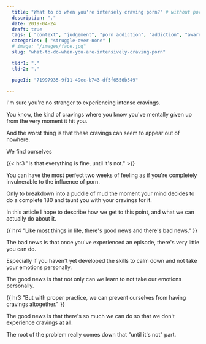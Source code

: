 ```yaml
---
  title: "What to do when you're intensely craving porn?" # without porn?
  description: "."
  date: 2019-04-24
  draft: true
  tags: [ "context", "judgement", "porn addiction", "addiction", "awareness", "awareness exercises", "perspective", "nofap", "neverfap", "neverfap deluxe" ]
  categories: [ "struggle-over-none" ]
  # image: "/images/face.jpg"
  slug: "what-to-do-when-you-are-intensively-craving-porn"

  tldr1: "."
  tldr2: "."

  pageId: "71997935-9f11-49ec-b743-df5f6556b549"

---
```


I'm sure you're no stranger to experiencing intense cravings.

You know, the kind of cravings where you know you've mentally given up from the very moment it hit you. 

And the worst thing is that these cravings can seem to appear out of nowhere. 

We find ourselves 


{{< hr3 "Is that everything is fine, until it's not." >}}


You can have the most perfect two weeks of feeling as if you're completely invulnerable to the influence of porn.

Only to breakdown into a puddle of mud the moment your mind decides to do a complete 180 and taunt you with your cravings for it. 

In this article I hope to describe how we get to this point, and what we can actually do about it.


{{ hr4 "Like most things in life, there's good news and there's bad news." }}


The bad news is that once you've experienced an episode, there's very little you can do.

Especially if you haven't yet developed the skills to calm down and not take your emotions personally. 

The good news is that not only can we learn to not take our emotions personally.


{{ hr3 "But with proper practice, we can prevent ourselves from having cravings altogether." }}










The good news is that there's so much we can do so that we don't experience cravings at all. 







The root of the problem really comes down that "until it's not" part.